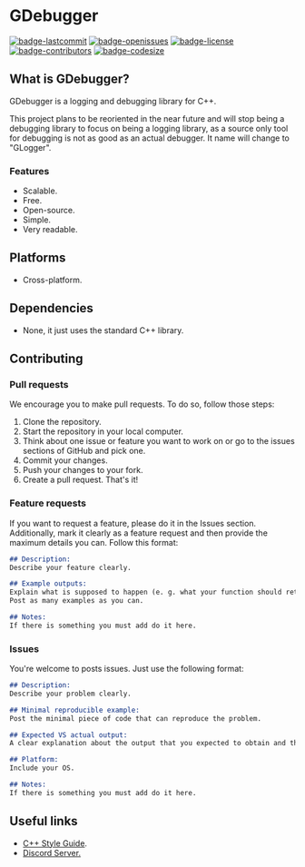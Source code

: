 # GDebugger
[![badge-lastcommit](https://img.shields.io/github/last-commit/GaryNLOL/GDebugger?style=for-the-badge)](https://github.com/GaryNLOL/GDebugger/commits/main)
[![badge-openissues](https://img.shields.io/github/issues-raw/GaryNLOL/GDebugger?style=for-the-badge)](https://github.com/GaryNLOL/GDebugger/issues)
[![badge-license](https://img.shields.io/github/license/GaryNLOL/GDebugger?style=for-the-badge)](https://github.com/GaryNLOL/GDebugger/blob/main/LICENSE)
[![badge-contributors](https://img.shields.io/github/contributors/GaryNLOL/GDebugger?style=for-the-badge)](https://github.com/GaryNLOL/GDebugger/graphs/contributors)
[![badge-codesize](https://img.shields.io/github/languages/code-size/GaryNLOL/GDebugger?style=for-the-badge)](https://github.com/GaryNLOL/GDebugger)

## What is GDebugger?
GDebugger is a logging and debugging library for C++.

This project plans to be reoriented in the near future and will stop being a debugging library to focus on being a logging library, as a source only tool for debugging is not as good as an actual debugger. It name will change to "GLogger".

### Features
- Scalable.
- Free.
- Open-source.
- Simple.
- Very readable.

## Platforms
- Cross-platform.

## Dependencies
- None, it just uses the standard C++ library.

## Contributing
### Pull requests
We encourage you to make pull requests. To do so, follow those steps:
1. Clone the repository.
2. Start the repository in your local computer.
3. Think about one issue or feature you want to work on or go to the issues sections of GitHub and pick one.
4. Commit your changes.
5. Push your changes to your fork.
6. Create a pull request.
That's it!

### Feature requests
If you want to request a feature, please do it in the Issues section. Additionally, mark it clearly as a feature request and then provide the maximum details you can. Follow this format:
```markdown
## Description:
Describe your feature clearly.

## Example outputs:
Explain what is supposed to happen (e. g. what your function should return when is called).
Post as many examples as you can.

## Notes:
If there is something you must add do it here.
```

### Issues
You're welcome to posts issues. Just use the following format:
```markdown
## Description:
Describe your problem clearly.

## Minimal reproducible example:
Post the minimal piece of code that can reproduce the problem.

## Expected VS actual output:
A clear explanation about the output that you expected to obtain and the output you obtained.

## Platform:
Include your OS.

## Notes:
If there is something you must add do it here.
```

## Useful links
- [C++ Style Guide](https://github.com/GaryNLOL/GSS-Language/blob/main/docs/CPP%20Style%20Guide.md).
- [Discord Server.](https://discord.gg/RQN6gcDQwX)
